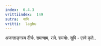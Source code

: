 ```yaml
---
index:  6.4.3
vrittiindex:  149
sutra:  नामि
vritti:  laghu 
---
```


अजन्ताङ्गस्य दीर्घः. रामाणाम्. रामे. रामयोः. सुपि - एत्त्वे कृते..

